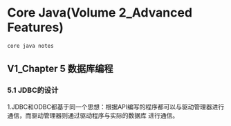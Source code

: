 # Core Java(Volume 2_Advanced Features)
    core java notes
## V1_Chapter 5 数据库编程
### 5.1 JDBC的设计
1.JDBC和ODBC都基于同一个思想：根据API编写的程序都可以与驱动管理器进行通信，而驱动管理器则通过驱动程序与实际的数据库
进行通信。   
